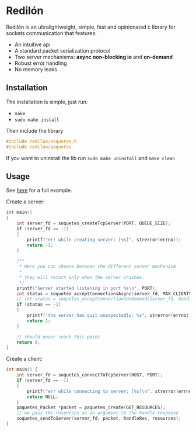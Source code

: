 # Redilón

Redilón is an ultralightweight, simple, fast and opinionated c library for sockets communication that features:

-   An intuitive api
-   A standard packet serialization protocol
-   Two server mechanisms: **async non-blocking io** and **on-demand**
-   Robust error handling
-   No memory leaks

## Installation

The installation is simple, just run:

-   `make`
-   `sudo make install`

Then include the library

```c
#include redilon/soquetes.h
#include redilon/paquetes
```

If you want to uninstall the lib run `sudo make uninstall` and `make clean`

## Usage

See [here](./example/) for a full example.

Create a server:

```c
int main()
{
    int server_fd = soquetes_createTcpServer(PORT, QUEUE_SIZE);
    if (server_fd == -1)
    {
        printf("err while creating server: [%s]", strerror(errno));
        return -1;
    }

    /**
     * Here you can choose between the different server mechanism
     *
     * they will return only when the server crashes.
     */
    printf("Server started listening in port %s\n", PORT);
    int status = soquetes_acceptConnectionsAsync(server_fd, MAX_CLIENTS, handleRequest, NULL);
    // int status = soquetes_acceptConnectionsOnDemand(server_fd, handleRequest, NULL);
    if (status == -1)
    {
        printf("the server has quit unexpectedly: %s", strerror(errno));
        return 1;
    }

    // should never reach this point
    return 0;
}

```

Create a client:

```c
int main() {
    int server_fd = soquetes_connectToTcpServer(HOST, PORT);
    if (server_fd == -1)
    {
        printf("err while connecting to server: [%s]\n", strerror(errno));
        return NULL;
    }
    paquetes_Packet *packet = paquetes_create(GET_RESOURCES);
    // we pass the resources as an argument to the handle response
    soquetes_sendToServer(server_fd, packet, handleRes, resources);
}
```
